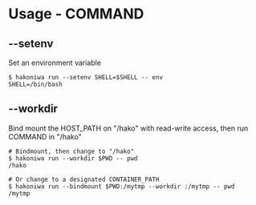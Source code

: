 # Usage - COMMAND

## --setenv

Set an environment variable

```console
$ hakoniwa run --setenv SHELL=$SHELL -- env
SHELL=/bin/bash
```

## --workdir

Bind mount the HOST_PATH on "/hako" with read-write access, then run COMMAND in "/hako"

```console
# Bindmount, then change to "/hako"
$ hakoniwa run --workdir $PWD -- pwd
/hako

# Or change to a designated CONTAINER_PATH
$ hakoniwa run --bindmount $PWD:/mytmp --workdir :/mytmp -- pwd
/mytmp
```
